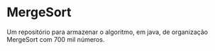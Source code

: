 # MergeSort
Um repositório para armazenar o algoritmo, em java, de organização MergeSort com 700 mil números.
